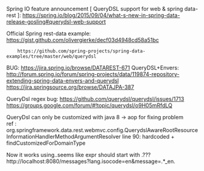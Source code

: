 Spring IO feature announcement [ QueryDSL support for web & spring data-rest ]:
https://spring.io/blog/2015/09/04/what-s-new-in-spring-data-release-gosling#querydsl-web-support

Official Spring rest-data example: https://gist.github.com/olivergierke/decf03d4948cd58a51bc

	    https://github.com/spring-projects/spring-data-examples/tree/master/web/querydsl

BUG:
https://jira.spring.io/browse/DATAREST-671
QueryDSL+Envers: http://forum.spring.io/forum/spring-projects/data/119874-repository-extending-spring-data-envers-and-querydsl
https://jira.springsource.org/browse/DATAJPA-387


QueryDsl regex bug:
https://github.com/querydsl/querydsl/issues/1713
https://groups.google.com/forum/#!topic/querydsl/o9H05mRfdLQ

QueryDsl can only be customized with java 8 -> aop for fixing problem\
ref : org.springframework.data.rest.webmvc.config.QuerydslAwareRootResourceInformationHandlerMethodArgumentResolver line 90: hardcoded + findCustomizedForDomainType



Now it works using..seems like expr should start with .???
http://localhost:8080/messages?lang.isocode=en&message=.*_en.


